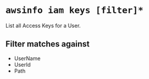 # `awsinfo iam keys [filter]*`

List all Access Keys for a User.

## Filter matches against

* UserName
* UserId
* Path
